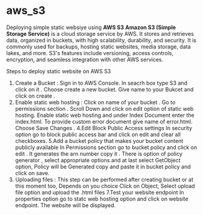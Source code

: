 # aws_s3
Deploying simple static websiye using **AWS S3**
**Amazon S3 (Simple Storage Service)** is a cloud storage service by AWS. It stores and retrieves data, organized in buckets, with high scalability, durability, and security. It is commonly used for backups, hosting static websites, media storage, data lakes, and more. S3's features include versioning, access controls, encryption, and seamless integration with other AWS services.

Steps to deploy static website on AWS S3
1. Create a Bucket :
   Sign in to AWS Console. In seacrh box type S3 and click on it .
   Choose create a new bucket.
   Give name to your Bukcet and click on create .
2. Enable static web hosting :
   Click on name of your bucket .
   Go to permissions section .
   Scroll Down and click on edit option of static web hosting.
   Enable static web hosting and under Index Document enter the index.html.
   To provide custom error document give name of error.html.
   Choose Save Changes .
4.Edit Block Public Access settings
  In security option go to block public access bar and click on edit and clear all checkboxes.
5.Add a bucket policy that makes your bucket content publicly available
   In Permissions section go to bucket policy and click on edit .
   It generates the arn number copy it .
   There is option of policy generator , select appropriate options and at last select GetObject option, Policy will be Generated copy and paste it in bucket 
   policy 
   and click on save.
6. Uploading files :
   This step can be performed after creating bucket or at this moment too, Depends on you choice
   Click on Object, Select upload file option and upload the .html files
7.Test your website endpoint
  In properties option go to statc web hosting option and click on website endpoint. The website will be displayed.
